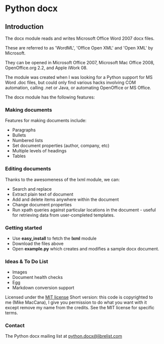 Python docx
===========

## Introduction

The docx module reads and writes Microsoft Office Word 2007 docx files.

These are referred to as 'WordML', 'Office Open XML' and 'Open XML' by Microsoft.

They can be opened in Microsoft Office 2007, Microsoft Mac Office 2008, OpenOffice.org 2.2, and Apple iWork 08.

The module was created when I was looking for a Python support for MS Word .doc files, but could only find various hacks involving COM automation, calling .net or Java, or automating OpenOffice or MS Office.

The docx module has the following features:

### Making documents

Features for making documents include:

- Paragraphs
- Bullets
- Numbered lists
- Set document properties (author, company, etc)
- Multiple levels of headings
- Tables

### Editing documents

Thanks to the awesomeness of the lxml module, we can:

- Search and replace
- Extract plain text of document
- Add and delete items anywhere within the document
- Change document properties
- Run xpath queries against particular locations in the document - useful for retrieving data from user-completed templates.

### Getting started

- Use **easy_install** to fetch the **lxml** module
- Download the files above
- Open **example.py** which creates and modifies a sample docx document. 

### Ideas & To Do List

- Images
- Document health checks
- Egg
- Markdown conversion support

Licensed under the [MIT license](http://www.opensource.org/licenses/mit-license.php)
Short version: this code is copyrighted to me (Mike MacCana), I give you permission to do what you want with it except remove my name from the credits. See the MIT license for specific terms.

### Contact
The Python docx mailing list at <python.docx@librelist.com>
